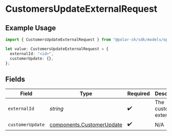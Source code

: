 # CustomersUpdateExternalRequest

## Example Usage

```typescript
import { CustomersUpdateExternalRequest } from "@polar-sh/sdk/models/operations/customersupdateexternal.js";

let value: CustomersUpdateExternalRequest = {
  externalId: "<id>",
  customerUpdate: {},
};
```

## Fields

| Field                                                                  | Type                                                                   | Required                                                               | Description                                                            |
| ---------------------------------------------------------------------- | ---------------------------------------------------------------------- | ---------------------------------------------------------------------- | ---------------------------------------------------------------------- |
| `externalId`                                                           | *string*                                                               | :heavy_check_mark:                                                     | The customer external ID.                                              |
| `customerUpdate`                                                       | [components.CustomerUpdate](../../models/components/customerupdate.md) | :heavy_check_mark:                                                     | N/A                                                                    |